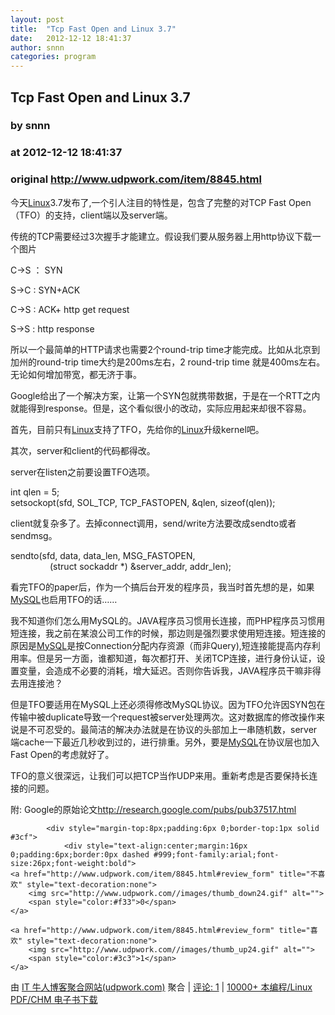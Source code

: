 ```yaml
---
layout: post
title:  "Tcp Fast Open and Linux 3.7"
date:   2012-12-12 18:41:37
author: snnn
categories: program
---
```


## Tcp Fast Open and Linux 3.7
### by snnn
### at 2012-12-12 18:41:37
### original <http://www.udpwork.com/item/8845.html>

<p>今天<a href="http://www.kernel.org/">Linux</a>3.7发布了,一个引人注目的特性是，包含了完整的对TCP Fast Open（TFO）的支持，client端以及server端。</p>
<p>传统的TCP需要经过3次握手才能建立。假设我们要从服务器上用http协议下载一个图片</p>
<p>C-&gt;S ： SYN</p>
<p>S-&gt;C : SYN+ACK</p>
<p>C-&gt;S : ACK+ http get request</p>
<p>S-&gt;S : http response</p>
<p>所以一个最简单的HTTP请求也需要2个round-trip time才能完成。比如从北京到加州的round-trip time大约是200ms左右，2 round-trip time 就是400ms左右。无论如何增加带宽，都无济于事。</p>
<p>Google给出了一个解决方案，让第一个SYN包就携带数据，于是在一个RTT之内就能得到response。但是，这个看似很小的改动，实际应用起来却很不容易。</p>
<p>首先，目前只有<a href="http://www.kernel.org/">Linux</a>支持了TFO，先给你的<a href="http://www.kernel.org/">Linux</a>升级kernel吧。</p>
<p>其次，server和client的代码都得改。</p>
<p>server在listen之前要设置TFO选项。</p>
<p>int qlen = 5;                           
<br>
setsockopt(sfd, SOL_TCP, TCP_FASTOPEN, &amp;qlen, sizeof(qlen));</p>
<p>client就复杂多了。去掉connect调用，send/write方法要改成sendto或者sendmsg。</p>
<p>sendto(sfd, data, data_len, MSG_FASTOPEN,
<br>
                (struct sockaddr *) &amp;server_addr, addr_len);</p>
<p>看完TFO的paper后，作为一个搞后台开发的程序员，我当时首先想的是，如果<a href="http://www.mysql.com/">MySQL</a>也启用TFO的话……</p>
<p>我不知道你们怎么用MySQL的。JAVA程序员习惯用长连接，而PHP程序员习惯用短连接，我之前在某浪公司工作的时候，那边则是强烈要求使用短连接。短连接的原因是<a href="http://www.mysql.com/">MySQL</a>是按Connection分配内存资源（而非Query),短连接能提高内存利用率。但是另一方面，谁都知道，每次都打开、关闭TCP连接，进行身份认证，设置变量，会造成不必要的消耗，增大延迟。否则你告诉我，JAVA程序员干嘛非得去用连接池？</p>
<p>但是TFO要适用在MySQL上还必须得修改MySQL协议。因为TFO允许因SYN包在传输中被duplicate导致一个request被server处理两次。这对数据库的修改操作来说是不可忍受的。最简洁的解决办法就是在协议的头部加上一串随机数，server端cache一下最近几秒收到过的，进行排重。另外，要是<a href="http://www.mysql.com/">MySQL</a>在协议层也加入Fast Open的考虑就好了。</p>
<p>TFO的意义很深远，让我们可以把TCP当作UDP来用。重新考虑是否要保持长连接的问题。</p>
<p>附: Google的原始论文<a href="http://research.google.com/pubs/pub37517.html" title="http://research.google.com/pubs/pub37517.html">http://research.google.com/pubs/pub37517.html</a></p>

			<div style="margin-top:8px;padding:6px 0;border-top:1px solid #3cf">
				<div style="text-align:center;margin:16px 0;padding:6px;border:0px dashed #999;font-family:arial;font-size:26px;font-weight:bold">
	<a href="http://www.udpwork.com/item/8845.html#review_form" title="不喜欢" style="text-decoration:none">
		<img src="http://www.udpwork.com//images/thumb_down24.gif" alt="">
		<span style="color:#f33">0</span>
	</a>
	   
	<a href="http://www.udpwork.com/item/8845.html#review_form" title="喜欢" style="text-decoration:none">
		<img src="http://www.udpwork.com//images/thumb_up24.gif" alt="">
		<span style="color:#3c3">1</span>
	</a>
</div>				<p>
					由 <a href="http://www.udpwork.com/">IT 牛人博客聚合网站(udpwork.com)</a> 聚合
					|
					<a href="http://www.udpwork.com/item/8845.html#reviews">评论: 1</a>
					|
					<a href="http://book.benegg.com/tag/%E7%BC%96%E7%A8%8B?from=udpwork-feed">10000+ 本编程/Linux PDF/CHM 电子书下载</a>
				</p>
			</div>